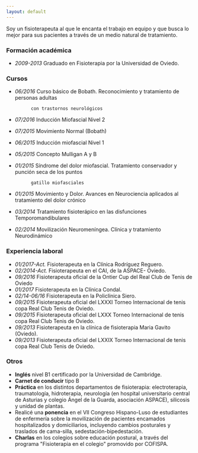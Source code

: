 ```yaml
---
layout: default
---
```


<p id="cita">Soy un fisioterapeuta al que le encanta el trabajo en equipo y que busca lo mejor para sus pacientes a través de un medio natural de tratamiento.</p>


### Formación académica
- _2009-2013_ Graduado en Fisioterapia por la Universidad de Oviedo.


### Cursos
- _06/2016_ Curso básico de Bobath. Reconocimiento y tratamiento de personas adultas 
            
            con trastornos neurológicos
- _07/2016_ Inducción Miofascial Nivel 2
- _07/2015_ Movimiento Normal (Bobath)
- _06/2015_ Inducción miofascial Nivel 1
- _05/2015_ Concepto Mulligan A y B
- _01/2015_ Síndrome del dolor miofascial. Tratamiento conservador y punción seca de los puntos 
            
            gatillo miofasciales
- _01/2015_ Movimiento y Dolor. Avances en Neurociencia aplicados al tratamiento del dolor crónico
- _03/2014_ Tratamiento fisioterápico en las disfunciones Temporomandibulares
- _02/2014_ Movilización Neuromeníngea. Clínica y tratamiento Neurodinámico



### Experiencia laboral
- _01/2017-Act._  Fisioterapeuta en la Clínica Rodríguez Reguero.
- _02/2014-Act._  Fisioterapeuta en el CAI, de la ASPACE- Oviedo.
- _09/2016_ Fisioterapeuta oficial de la Ontier Cup del Real Club de Tenis de Oviedo
- _01/2017_  Fisioterapeuta en la Clínica Condal.
- _02/14-06/16_         Fisioterapeuta en la Policlínica Siero.
- _09/2015_ Fisioterapeuta oficial del LXXXI Torneo Internacional de tenis copa Real Club Tenis de Oviedo.
- _09/2015_ Fisioterapeuta oficial del LXXX Torneo Internacional de tenis copa Real Club Tenis de Oviedo.
- _09/2013_ Fisioterapeuta en la clínica de fisioterapia Maria Gavito (Oviedo).
- _09/2013_ Fisioterapeuta oficial del LXXIX Torneo Internacional de tenis copa Real Club Tenis de Oviedo.


### Otros
- **Inglés** nivel B1 certificado por la Universidad de Cambridge.
- **Carnet de conducir** tipo B
- **Práctica** en los distintos departamentos de fisioterapia: electroterapia, traumatología, hidroterapia, neurología (en hospital universitario central de Asturias y colegio Ángel de la Guarda, asociación ASPACE), silicosis y unidad de plantas.
- Realicé una **ponencia** en el VII Congreso Hispano-Luso de estudiantes de enfermería sobre la movilización de pacientes encamados hospitalizados y domiciliarios, incluyendo cambios posturales y traslados de cama-silla, sedestación-bipedestación.
- **Charlas** en los colegios sobre educación postural, a través del programa "Fisioterapia en el colegio" promovido por COFISPA.
